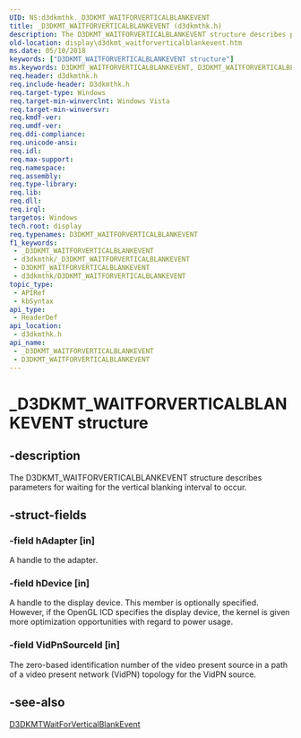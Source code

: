 ```yaml
---
UID: NS:d3dkmthk._D3DKMT_WAITFORVERTICALBLANKEVENT
title: _D3DKMT_WAITFORVERTICALBLANKEVENT (d3dkmthk.h)
description: The D3DKMT_WAITFORVERTICALBLANKEVENT structure describes parameters for waiting for the vertical blanking interval to occur.
old-location: display\d3dkmt_waitforverticalblankevent.htm
ms.date: 05/10/2018
keywords: ["D3DKMT_WAITFORVERTICALBLANKEVENT structure"]
ms.keywords: D3DKMT_WAITFORVERTICALBLANKEVENT, D3DKMT_WAITFORVERTICALBLANKEVENT structure [Display Devices], OpenGL_Structs_1072adb2-825b-4fee-a84a-b958e3d2e4d4.xml, _D3DKMT_WAITFORVERTICALBLANKEVENT, d3dkmthk/D3DKMT_WAITFORVERTICALBLANKEVENT, display.d3dkmt_waitforverticalblankevent
req.header: d3dkmthk.h
req.include-header: D3dkmthk.h
req.target-type: Windows
req.target-min-winverclnt: Windows Vista
req.target-min-winversvr: 
req.kmdf-ver: 
req.umdf-ver: 
req.ddi-compliance: 
req.unicode-ansi: 
req.idl: 
req.max-support: 
req.namespace: 
req.assembly: 
req.type-library: 
req.lib: 
req.dll: 
req.irql: 
targetos: Windows
tech.root: display
req.typenames: D3DKMT_WAITFORVERTICALBLANKEVENT
f1_keywords:
 - _D3DKMT_WAITFORVERTICALBLANKEVENT
 - d3dkmthk/_D3DKMT_WAITFORVERTICALBLANKEVENT
 - D3DKMT_WAITFORVERTICALBLANKEVENT
 - d3dkmthk/D3DKMT_WAITFORVERTICALBLANKEVENT
topic_type:
 - APIRef
 - kbSyntax
api_type:
 - HeaderDef
api_location:
 - d3dkmthk.h
api_name:
 - _D3DKMT_WAITFORVERTICALBLANKEVENT
 - D3DKMT_WAITFORVERTICALBLANKEVENT
---
```


# _D3DKMT_WAITFORVERTICALBLANKEVENT structure


## -description

The D3DKMT_WAITFORVERTICALBLANKEVENT structure describes parameters for waiting for the vertical blanking interval to occur.

## -struct-fields

### -field hAdapter [in]

A handle to the adapter.

### -field hDevice [in]

A handle to the display device. This member is optionally specified. However, if the OpenGL ICD specifies the display device, the kernel is given more optimization opportunities with regard to power usage.

### -field VidPnSourceId [in]

The zero-based identification number of the video present source in a path of a video present network (VidPN) topology for the VidPN source.

## -see-also

<a href="/windows-hardware/drivers/ddi/d3dkmthk/nf-d3dkmthk-d3dkmtwaitforverticalblankevent">D3DKMTWaitForVerticalBlankEvent</a>


